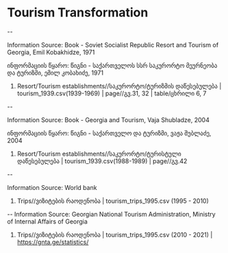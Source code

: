 # Tourism Transformation

--

Information Source: Book - Soviet Socialist Republic Resort and Tourism of Georgia, Emil Kobakhidze, 1971

ინფორმაციის წყარო: წიგნი - საქართველოს სსრ საკურორტო მეურნეობა და ტურიზმი, ემილ კობახიძე, 1971

1. Resort/Tourism establishments//საკურორტო/ტურიზმის დაწესებულება | tourism_1939.csv(1939-1969) | page//გვ.31, 32 | table/ცხრილი 6, 7

--

Information Source: Book - Georgia and Tourism, Vaja Shubladze, 2004

ინფორმაციის წყარო: წიგნი - საქართველო და ტურიზმი, ვაჟა შუბლაძე, 2004

1. Resort/Tourism establishments//საკურორტო/ტურისტული დაწესებულება | tourism_1939.csv(1988-1989) | page//გვ.42

--

Information Source: World bank 

1. Trips//ვიზიტების რაოდენობა | tourism_trips_1995.csv (1995 - 2010)

--
Information Source:  Georgian National Tourism Administration, Ministry of Internal Affairs of Georgia

1. Trips//ვიზიტების რაოდენობა | tourism_trips_1995.csv (2010 - 2021) | https://gnta.ge/statistics/ 
